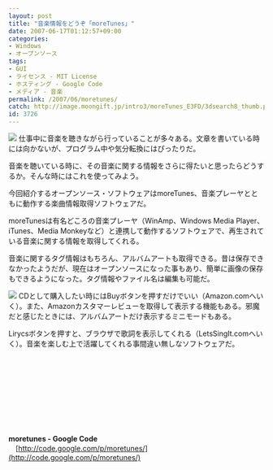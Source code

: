 ```yaml
---
layout: post
title: "音楽情報をどうぞ「moreTunes」"
date: 2007-06-17T01:12:57+09:00
categories:
- Windows
- オープンソース
tags: 
- GUI
- ライセンス - MIT License
- ホスティング - Google Code
- メディア - 音楽
permalink: /2007/06/moretunes/
catch: http://image.moongift.jp/intro3/moreTunes_E3FD/3dsearch8_thumb.png
id: 3726
---
```

[![](http://image.moongift.jp/intro3/moreTunes_E3FD/3dsearch5_thumb.png)](http://image.moongift.jp/intro3/moreTunes_E3FD/3dsearch52.png) 仕事中に音楽を聴きながら行っていることが多々ある。文章を書いている時には向かないが、プログラム中や気分転換にはぴったりだ。

 

音楽を聴いている時に、その音楽に関する情報をさらに得たいと思ったらどうするか。そんな時にはこれを使ってみよう。

 

今回紹介するオープンソース・ソフトウェアはmoreTunes、音楽プレーヤとともに動作する楽曲情報取得ソフトウェアだ。

 <!--more--> 

moreTunesは有名どころの音楽プレーヤ（WinAmp、Windows Media Player、iTunes、Media Monkeyなど）と連携して動作するソフトウェアで、再生されている音楽に関する情報を取得してくれる。

 

音楽に関するタグ情報はもちろん、アルバムアートも取得できる。昔は保存できなかったようだが、現在はオープンソースになった事もあり、簡単に画像の保存もできるようになった。タグ情報やファイル名は編集も可能だ。

 

[![](http://image.moongift.jp/intro3/moreTunes_E3FD/3dsearch8_thumb.png)](http://image.moongift.jp/intro3/moreTunes_E3FD/3dsearch84.png) CDとして購入したい時にはBuyボタンを押すだけでいい（Amazon.comへいく）。また、Amazonカスタマーレビューを取得して表示する機能もある。邪魔だと感じたときには、アルバムアートだけ表示するミニモードもある。

 

Lirycsボタンを押すと、ブラウザで歌詞を表示してくれる（LetsSingIt.comへいく）。音楽を楽しむ上で活躍してくれる事間違い無しなソフトウェアだ。

 

&nbsp;

 

&nbsp;

 

&nbsp;

 

&nbsp;

 

&nbsp;

 

**moretunes - Google Code**  
　[http://code.google.com/p/moretunes/](http://code.google.com/p/moretunes/)

